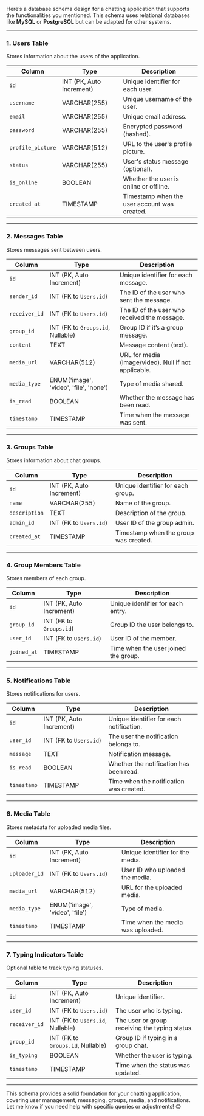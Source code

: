 Here’s a database schema design for a chatting application that supports the functionalities you mentioned. This schema uses relational databases like **MySQL** or **PostgreSQL** but can be adapted for other systems.

---

### **1. Users Table**
Stores information about the users of the application.

| **Column**       | **Type**        | **Description**                         |
|-------------------|-----------------|-----------------------------------------|
| `id`             | INT (PK, Auto Increment) | Unique identifier for each user.       |
| `username`       | VARCHAR(255)    | Unique username of the user.            |
| `email`          | VARCHAR(255)    | Unique email address.                   |
| `password`       | VARCHAR(255)    | Encrypted password (hashed).            |
| `profile_picture`| VARCHAR(512)    | URL to the user's profile picture.      |
| `status`         | VARCHAR(255)    | User's status message (optional).       |
| `is_online`      | BOOLEAN         | Whether the user is online or offline.  |
| `created_at`     | TIMESTAMP       | Timestamp when the user account was created. |

---

### **2. Messages Table**
Stores messages sent between users.

| **Column**       | **Type**        | **Description**                         |
|-------------------|-----------------|-----------------------------------------|
| `id`             | INT (PK, Auto Increment) | Unique identifier for each message.    |
| `sender_id`      | INT (FK to `Users.id`) | The ID of the user who sent the message. |
| `receiver_id`    | INT (FK to `Users.id`) | The ID of the user who received the message. |
| `group_id`       | INT (FK to `Groups.id`, Nullable) | Group ID if it’s a group message.   |
| `content`        | TEXT            | Message content (text).                 |
| `media_url`      | VARCHAR(512)    | URL for media (image/video). Null if not applicable. |
| `media_type`     | ENUM('image', 'video', 'file', 'none') | Type of media shared.              |
| `is_read`        | BOOLEAN         | Whether the message has been read.      |
| `timestamp`      | TIMESTAMP       | Time when the message was sent.         |

---

### **3. Groups Table**
Stores information about chat groups.

| **Column**       | **Type**        | **Description**                         |
|-------------------|-----------------|-----------------------------------------|
| `id`             | INT (PK, Auto Increment) | Unique identifier for each group.     |
| `name`           | VARCHAR(255)    | Name of the group.                      |
| `description`    | TEXT            | Description of the group.               |
| `admin_id`       | INT (FK to `Users.id`) | User ID of the group admin.            |
| `created_at`     | TIMESTAMP       | Timestamp when the group was created.   |

---

### **4. Group Members Table**
Stores members of each group.

| **Column**       | **Type**        | **Description**                         |
|-------------------|-----------------|-----------------------------------------|
| `id`             | INT (PK, Auto Increment) | Unique identifier for each entry.     |
| `group_id`       | INT (FK to `Groups.id`) | Group ID the user belongs to.         |
| `user_id`        | INT (FK to `Users.id`) | User ID of the member.                 |
| `joined_at`      | TIMESTAMP       | Time when the user joined the group.    |

---

### **5. Notifications Table**
Stores notifications for users.

| **Column**       | **Type**        | **Description**                         |
|-------------------|-----------------|-----------------------------------------|
| `id`             | INT (PK, Auto Increment) | Unique identifier for each notification.|
| `user_id`        | INT (FK to `Users.id`) | The user the notification belongs to.  |
| `message`        | TEXT            | Notification message.                   |
| `is_read`        | BOOLEAN         | Whether the notification has been read. |
| `timestamp`      | TIMESTAMP       | Time when the notification was created. |

---

### **6. Media Table**
Stores metadata for uploaded media files.

| **Column**       | **Type**        | **Description**                         |
|-------------------|-----------------|-----------------------------------------|
| `id`             | INT (PK, Auto Increment) | Unique identifier for the media.      |
| `uploader_id`    | INT (FK to `Users.id`) | User ID who uploaded the media.        |
| `media_url`      | VARCHAR(512)    | URL for the uploaded media.             |
| `media_type`     | ENUM('image', 'video', 'file') | Type of media.                       |
| `timestamp`      | TIMESTAMP       | Time when the media was uploaded.       |

---

### **7. Typing Indicators Table**
Optional table to track typing statuses.

| **Column**       | **Type**        | **Description**                         |
|-------------------|-----------------|-----------------------------------------|
| `id`             | INT (PK, Auto Increment) | Unique identifier.                    |
| `user_id`        | INT (FK to `Users.id`) | The user who is typing.               |
| `receiver_id`    | INT (FK to `Users.id`, Nullable) | The user or group receiving the typing status. |
| `group_id`       | INT (FK to `Groups.id`, Nullable) | Group ID if typing in a group chat. |
| `is_typing`      | BOOLEAN         | Whether the user is typing.             |
| `timestamp`      | TIMESTAMP       | Time when the status was updated.       |

---

This schema provides a solid foundation for your chatting application, covering user management, messaging, groups, media, and notifications. Let me know if you need help with specific queries or adjustments! 😊
